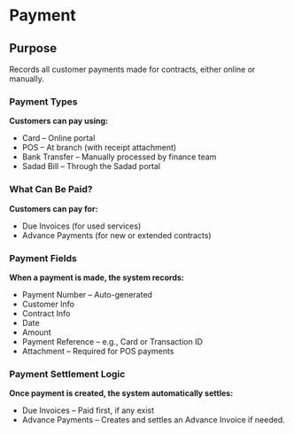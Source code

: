 # Payment

## Purpose

Records all customer payments made for contracts, either online or manually.

### Payment Types

**Customers can pay using:**

  - Card – Online portal
  - POS – At branch (with receipt attachment)
  - Bank Transfer – Manually processed by finance team
  - Sadad Bill – Through the Sadad portal

### What Can Be Paid?

**Customers can pay for:**

  - Due Invoices (for used services)
  - Advance Payments (for new or extended contracts)

### Payment Fields

**When a payment is made, the system records:**

  - Payment Number – Auto-generated
  - Customer Info
  - Contract Info
  - Date
  - Amount
  - Payment Reference – e.g., Card or Transaction ID
  - Attachment – Required for POS payments

### Payment Settlement Logic

**Once payment is created, the system automatically settles:**

  - Due Invoices – Paid first, if any exist
  - Advance Payments – Creates and settles an Advance Invoice if needed.